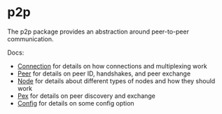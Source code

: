 # p2p

The p2p package provides an abstraction around peer-to-peer communication.

Docs:

- [Connection](https://github.com/tendermint/tendermint/blob/v0.34.x/spec/p2p/connection.md) for details on how connections and multiplexing work
- [Peer](https://github.com/tendermint/tendermint/blob/v0.34.x/spec/p2p/node.md) for details on peer ID, handshakes, and peer exchange
- [Node](https://github.com/tendermint/tendermint/blob/v0.34.x/spec/p2p/node.md) for details about different types of nodes and how they should work
- [Pex](https://github.com/tendermint/tendermint/blob/v0.34.x/spec/reactors/pex/pex.md) for details on peer discovery and exchange
- [Config](https://github.com/tendermint/tendermint/blob/v0.34.x/spec/p2p/config.md) for details on some config option
